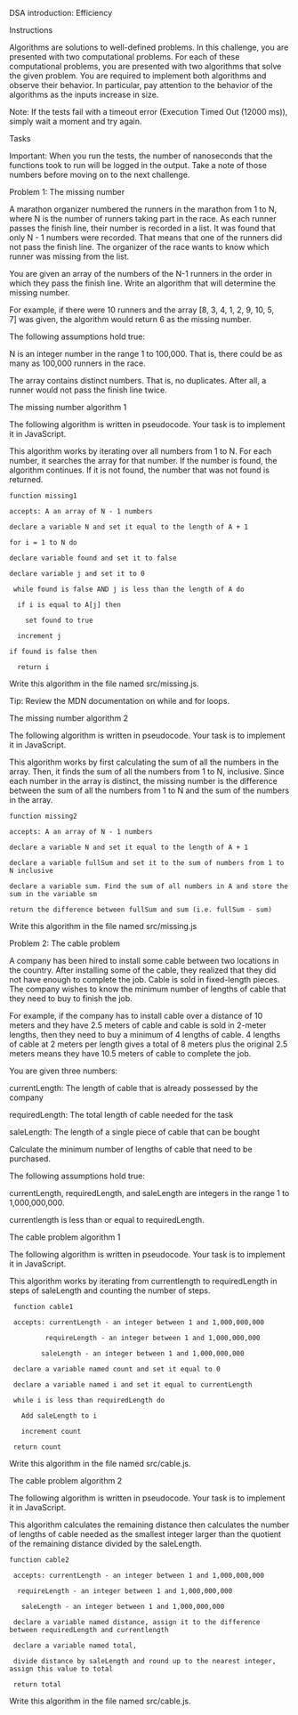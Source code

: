 DSA introduction: Efficiency

Instructions

Algorithms are solutions to well-defined problems. In this challenge, you are presented with two computational problems. For each of these computational problems, you are presented with two algorithms that solve the given problem. You are required to implement both algorithms and observe their behavior.
In particular, pay attention to the behavior of the algorithms as the inputs increase in size.

Note: If the tests fail with a timeout error (Execution Timed Out (12000 ms)), simply wait a moment and try again.

Tasks

Important: When you run the tests, the number of nanoseconds that the functions took to run will be logged in the output. Take a note of those numbers before moving on to the next challenge.

Problem 1: The missing number

A marathon organizer numbered the runners in the marathon from 1 to N, where N is the number of runners taking part in the race. As each runner passes the finish line, their number is recorded in a list. It was found that only N - 1 numbers were recorded. That means that one of the runners did not pass the finish line. The organizer of the race wants to know which runner was missing from the list.

You are given an array of the numbers of the N-1 runners in the order in which they pass the finish line. Write an algorithm that will determine the missing number.

For example, if there were 10 runners and the array [8, 3, 4, 1, 2, 9, 10, 5, 7] was given, the algorithm would return 6 as the missing number.

The following assumptions hold true:

N is an integer number in the range 1 to 100,000. That is, there could be as many as 100,000 runners in the race.

The array contains distinct numbers. That is, no duplicates. After all, a runner would not pass the finish line twice.

The missing number algorithm 1

The following algorithm is written in pseudocode. Your task is to implement it in JavaScript.

This algorithm works by iterating over all numbers from 1 to N. For each number, it searches the array for that number. If the number is found, the algorithm continues. If it is not found, the number that was not found is returned.

    function missing1

    accepts: A an array of N - 1 numbers
  
    declare a variable N and set it equal to the length of A + 1
  
    for i = 1 to N do

    declare variable found and set it to false
    
    declare variable j and set it to 0
    
     while found is false AND j is less than the length of A do
     
      if i is equal to A[j] then
      
        set found to true
        
      increment j
      
    if found is false then
    
      return i
      
Write this algorithm in the file named src/missing.js.

Tip: Review the MDN documentation on while and for loops.

The missing number algorithm 2

The following algorithm is written in pseudocode. Your task is to implement it in JavaScript.

This algorithm works by first calculating the sum of all the numbers in the array. Then, it finds the sum of all the numbers from 1 to N, inclusive. Since each number in the array is distinct, the missing number is the difference between the sum of all the numbers from 1 to N and the sum of the numbers in the array.

    function missing2

    accepts: A an array of N - 1 numbers
    
    declare a variable N and set it equal to the length of A + 1
  
    declare a variable fullSum and set it to the sum of numbers from 1 to N inclusive
  
    declare a variable sum. Find the sum of all numbers in A and store the sum in the variable sm
  
    return the difference between fullSum and sum (i.e. fullSum - sum)

Write this algorithm in the file named src/missing.js

Problem 2: The cable problem

A company has been hired to install some cable between two locations in the country. After installing some of the cable, they realized that they did not have enough to complete the job. Cable is sold in fixed-length pieces. The company wishes to know the minimum number of lengths of cable that they need to buy to finish the job.

For example, if the company has to install cable over a distance of 10 meters and they have 2.5 meters of cable and cable is sold in 2-meter lengths, then they need to buy a minimum of 4 lengths of cable. 4 lengths of cable at 2 meters per length gives a total of 8 meters plus the original 2.5 meters means they have 10.5 meters of cable to complete the job.

You are given three numbers:

currentLength: The length of cable that is already possessed by the company

requiredLength: The total length of cable needed for the task

saleLength: The length of a single piece of cable that can be bought

Calculate the minimum number of lengths of cable that need to be purchased.

The following assumptions hold true:

currentLength, requiredLength, and saleLength are integers in the range 1 to 1,000,000,000.

currentlength is less than or equal to requiredLength.

The cable problem algorithm 1

The following algorithm is written in pseudocode. Your task is to implement it in JavaScript.

This algorithm works by iterating from currentlength to requiredLength in steps of saleLength and counting the number of steps.

     function cable1
 
     accepts: currentLength - an integer between 1 and 1,000,000,000
   
             requireLength - an integer between 1 and 1,000,000,000
   
            saleLength - an integer between 1 and 1,000,000,000

     declare a variable named count and set it equal to 0

     declare a variable named i and set it equal to currentLength
   
     while i is less than requiredLength do
   
       Add saleLength to i
       
       increment count
   
     return count

Write this algorithm in the file named src/cable.js.

The cable problem algorithm 2

The following algorithm is written in pseudocode. Your task is to implement it in JavaScript.

This algorithm calculates the remaining distance then calculates the number of lengths of cable needed as the smallest integer larger than the quotient of the remaining distance divided by the saleLength.

    function cable2

     accepts: currentLength - an integer between 1 and 1,000,000,000
   
      requireLength - an integer between 1 and 1,000,000,000
   
       saleLength - an integer between 1 and 1,000,000,000

     declare a variable named distance, assign it to the difference between requiredLength and currentlength

     declare a variable named total, 
   
     divide distance by saleLength and round up to the nearest integer, assign this value to total
   
     return total

Write this algorithm in the file named src/cable.js.
